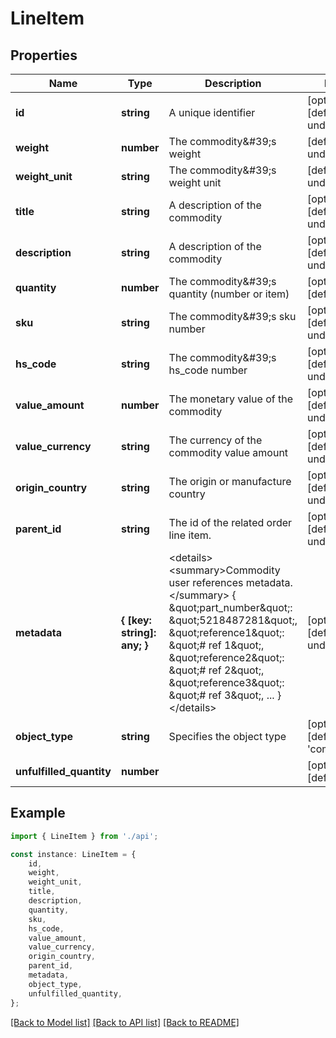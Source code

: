# LineItem


## Properties

Name | Type | Description | Notes
------------ | ------------- | ------------- | -------------
**id** | **string** | A unique identifier | [optional] [default to undefined]
**weight** | **number** | The commodity\&#39;s weight | [default to undefined]
**weight_unit** | **string** | The commodity\&#39;s weight unit | [default to undefined]
**title** | **string** | A description of the commodity | [optional] [default to undefined]
**description** | **string** | A description of the commodity | [optional] [default to undefined]
**quantity** | **number** | The commodity\&#39;s quantity (number or item) | [optional] [default to 1]
**sku** | **string** | The commodity\&#39;s sku number | [optional] [default to undefined]
**hs_code** | **string** | The commodity\&#39;s hs_code number | [optional] [default to undefined]
**value_amount** | **number** | The monetary value of the commodity | [optional] [default to undefined]
**value_currency** | **string** | The currency of the commodity value amount | [optional] [default to undefined]
**origin_country** | **string** | The origin or manufacture country | [optional] [default to undefined]
**parent_id** | **string** | The id of the related order line item. | [optional] [default to undefined]
**metadata** | **{ [key: string]: any; }** | &lt;details&gt;         &lt;summary&gt;Commodity user references metadata.&lt;/summary&gt;          {             \&quot;part_number\&quot;: \&quot;5218487281\&quot;,             \&quot;reference1\&quot;: \&quot;# ref 1\&quot;,             \&quot;reference2\&quot;: \&quot;# ref 2\&quot;,             \&quot;reference3\&quot;: \&quot;# ref 3\&quot;,             ...         }         &lt;/details&gt;          | [optional] [default to undefined]
**object_type** | **string** | Specifies the object type | [optional] [default to 'commodity']
**unfulfilled_quantity** | **number** |  | [optional] [default to 0]

## Example

```typescript
import { LineItem } from './api';

const instance: LineItem = {
    id,
    weight,
    weight_unit,
    title,
    description,
    quantity,
    sku,
    hs_code,
    value_amount,
    value_currency,
    origin_country,
    parent_id,
    metadata,
    object_type,
    unfulfilled_quantity,
};
```

[[Back to Model list]](../README.md#documentation-for-models) [[Back to API list]](../README.md#documentation-for-api-endpoints) [[Back to README]](../README.md)
